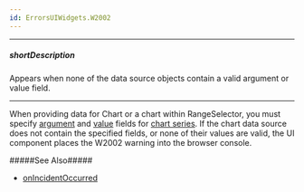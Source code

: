 ```yaml
---
id: ErrorsUIWidgets.W2002
---
```

---
##### shortDescription
Appears when none of the data source objects contain a valid argument or value field.

---
When providing data for Chart or a chart within RangeSelector, you must specify [argument](/api-reference/10%20UI%20Components/dxChart/5%20Series%20Types/CommonSeries/argumentField.md '/Documentation/ApiReference/UI_Components/dxChart/Configuration/series/#argumentField') and [value](/api-reference/10%20UI%20Components/dxChart/5%20Series%20Types/CommonSeries/valueField.md '/Documentation/ApiReference/UI_Components/dxChart/Configuration/series/#valueField') fields for [chart series](/concepts/05%20UI%20Components/Chart/10%20Series/00%20Overview.md '/Documentation/Guide/UI_Components/Chart/Series/Overview/'). If the chart data source does not contain the specified fields, or none of their values are valid, the UI component places the W2002 warning into the browser console.

#####See Also#####
- [onIncidentOccurred](/api-reference/10%20UI%20Components/dxRangeSelector/1%20Configuration/onIncidentOccurred.md '/Documentation/ApiReference/UI_Components/dxRangeSelector/Configuration/#onIncidentOccurred')